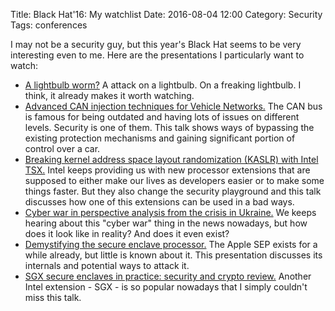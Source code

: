Title: Black Hat'16: My watchlist 
Date: 2016-08-04 12:00
Category: Security 
Tags: conferences

I may not be a security guy, but this year's Black Hat seems to be very interesting even to me. Here are the presentations I particularly want to watch:

* [A lightbulb worm?](https://www.blackhat.com/us-16/briefings.html#a-lightbulb-worm) A attack on a lightbulb. On a freaking lightbulb. I think, it already makes it worth watching.
* [Advanced CAN injection techniques for Vehicle Networks.](https://www.blackhat.com/us-16/briefings.html#advanced-can-injection-techniques-for-vehicle-networks) The CAN bus is famous for being outdated and having lots of issues on different levels. Security is one of them. This talk shows ways of bypassing the existing protection mechanisms and gaining significant portion of control over a car.
* [Breaking kernel address space layout randomization (KASLR) with Intel TSX.](https://www.blackhat.com/us-16/briefings.html#breaking-kernel-address-space-layout-randomization-kaslr-with-intel-tsx) Intel keeps providing us with new processor extensions that are supposed to either make our lives as developers easier or to make some things faster. But they also change the security playground and this talk discusses how one of this extensions can be used in a bad ways.
* [Cyber war in perspective analysis from the crisis in Ukraine.](https://www.blackhat.com/us-16/briefings.html#cyber-war-in-perspective-analysis-from-the-crisis-in-ukraine) We keeps hearing about this "cyber war" thing in the news nowadays, but how does it look like in reality? And does it even exist?
* [Demystifying the secure enclave processor.](https://www.blackhat.com/us-16/briefings.html#demystifying-the-secure-enclave-processor) The Apple SEP exists for a while already, but little is known about it. This presentation discusses its internals and potential ways to attack it.
* [SGX secure enclaves in practice: security and crypto review.](https://www.blackhat.com/us-16/briefings.html#sgx-secure-enclaves-in-practice-security-and-crypto-review) Another Intel extension - SGX - is so popular nowadays that I simply couldn't miss this talk.